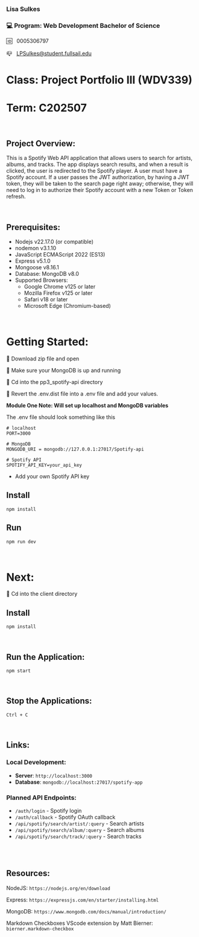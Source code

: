 ### Lisa Sulkes

### 💻 Program: Web Development Bachelor of Science

🆔 &nbsp; 0005306797

📪 &nbsp; LPSulkes@student.fullsail.edu

# Class: Project Portfolio III (WDV339)

# Term: C202507

<br>

## Project Overview:

This is a Spotify Web API application that allows users to search for artists, albums, and tracks. The app displays search results, and when a result is clicked, the user is redirected to the Spotify player. A user must have a Spotify account. If a user passes the JWT authorization, by having a JWT token, they will be taken to the search page right away; otherwise, they will need to log in to authorize their Spotify account with a new Token or Token refresh.

<br>

## Prerequisites:

- Nodejs v22.17.0 (or compatible)
- nodemon v3.1.10
- JavaScript ECMAScript 2022 (ES13)
- Express v5.1.0
- Mongoose v8.16.1
- Database: MongoDB v8.0
- Supported Browsers:
  - Google Chrome v125 or later
  - Mozilla Firefox v125 or later
  - Safari v18 or later
  - Microsoft Edge (Chromium-based)

<br>

# Getting Started:

🔸 Download zip file and open <br>

🔸 Make sure your MongoDB is up and running

🔸 Cd into the pp3_spotify-api directory <br>

🔸 Revert the .env.dist file into a .env file and add your values.

**Module One Note: Will set up localhost and MongoDB variables**

The .env file should look something like this

```
# localhost
PORT=3000

# MongoDB
MONGODB_URI = mongodb://127.0.0.1:27017/Spotify-api

# Spotify API
SPOTIFY_API_KEY=your_api_key
```

- Add your own Spotify API key

## Install

    npm install

## Run

    npm run dev

<br>

# Next:

🔸 Cd into the client directory <br>

## Install

    npm install

<br>

## Run the Application:

    npm start

<br>

## Stop the Applications:

    Ctrl + C

<br>

## Links:

### Local Development:

- **Server**: `http://localhost:3000`
- **Database**: `mongodb://localhost:27017/spotify-app`

### Planned API Endpoints:

- `/auth/login` - Spotify login
- `/auth/callback` - Spotify OAuth callback
- `/api/spotify/search/artist/:query` - Search artists
- `/api/spotify/search/album/:query` - Search albums
- `/api/spotify/search/track/:query` - Search tracks



<br>
<br>

## Resources:

NodeJS:
`https://nodejs.org/en/download`

Express:
`https://expressjs.com/en/starter/installing.html`

MongoDB: `https://www.mongodb.com/docs/manual/introduction/`

Markdown Checkboxes VScode extension by Matt Bierner: `bierner.markdown-checkbox`
